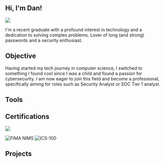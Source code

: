 ## Hi, I'm Dan!
<a href="https://www.linkedin.com/in/daniil-balagurov/"><img src="https://img.shields.io/badge/-LinkedIn-0072b1?&style=for-the-badge&logo=linkedin&logoColor=white" /></a>

I'm a recent graduate with a profound interest in technology and a dedication to solving complex problems. Lover of long (and strong) passwords and a security enthusiast. 

## Objective

Having started my tech journey in computer science, I switched to something I found cool since I was a child and found a passion for cybersecurity. I am now eager to join this field and become a professional, specifically aiming for roles such as Security Analyst or SOC Tier 1 analyst. 

## Tools

## Certifications

<img src="https://img.shields.io/badge/-Google%20Cybersecurity%20Certificate-4285F4?&style=for-the-badge&logo=google&logoColor=white" />

<img src="https://img.shields.io/badge/FIMA%20NIMS-0072CE?style=flat&logo=none&logoColor=white&labelColor=0072CE" alt="FIMA NIMS" /> <img src="https://img.shields.io/badge/ICS%2D100-4CAF50?style=flat&logo=none&logoColor=white&labelColor=4CAF50" alt="ICS-100" />

## Projects
